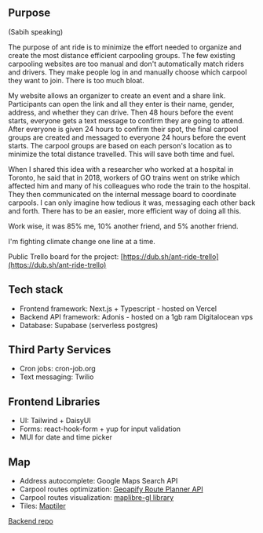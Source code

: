 
## Purpose
(Sabih speaking)

The purpose of ant ride is to minimize the effort needed to organize and create the most distance efficient carpooling groups. The few existing carpooling websites are too manual and don't automatically match riders and drivers. They make people log in and manually choose which carpool they want to join. There is too much bloat.

My website allows an organizer to create an event and a share link. Participants can open the link and all they enter is their name, gender, address, and whether they can drive. Then 48 hours before the event starts, everyone gets a text message to confirm they are going to attend. After everyone is given 24 hours to confirm their spot, the final carpool groups are created and messaged to everyone 24 hours before the event starts. The carpool groups are based on each person's location as to minimize the total distance travelled. This will save both time and fuel. 

When I shared this idea with a researcher who worked at a hospital in Toronto, he said that in 2018, workers of GO trains went on strike which affected him and many of his colleagues who rode the train to the hospital. They then communicated on the internal message board to coordinate carpools. I can only imagine how tedious it was, messaging each other back and forth. There has to be an easier, more efficient way of doing all this.

Work wise, it was 85% me, 10% another friend, and 5% another friend. 

I'm fighting climate change one line at a time.

Public Trello board for the project: [https://dub.sh/ant-ride-trello](https://dub.sh/ant-ride-trello)

## Tech stack
- Frontend framework: Next.js + Typescript - hosted on Vercel
- Backend API framework: Adonis - hosted on a 1gb ram Digitalocean vps
- Database: Supabase (serverless postgres)

## Third Party Services
- Cron jobs: cron-job.org
- Text messaging: Twilio

## Frontend Libraries
- UI: Tailwind + DaisyUI
- Forms: react-hook-form + yup for 
input validation
- MUI for date and time 
picker

## Map
- Address autocomplete: Google Maps Search API
- Carpool routes optimization: [Geoapify Route Planner API](https://www.geoapify.com/route-and-schedule-optimization-for-workers-with-route-planner-api)
- Carpool routes visualization: [maplibre-gl library](https://github.com/maplibre/maplibre-gl-js/) 
- Tiles: [Maptiler](https://www.maptiler.com/cloud/)

[Backend repo](https://github.com/kleenkanteen/ant-ride-backend)
